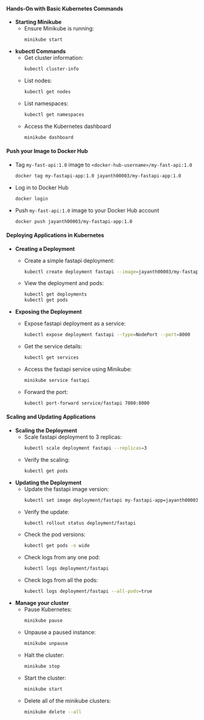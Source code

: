 #### Hands-On with Basic Kubernetes Commands

-   **Starting Minikube**
    -   Ensure Minikube is running:
        ```bash
        minikube start
        ```
-   **kubectl Commands**
    -   Get cluster information:
        ```bash
        kubectl cluster-info
        ```
    -   List nodes:
        ```bash
        kubectl get nodes
        ```
    -   List namespaces:
        ```bash
        kubectl get namespaces
        ```
    -   Access the Kubernetes dashboard
        ```bash
        minikube dashboard
        ```

#### Push your Image to Docker Hub

-   Tag `my-fast-api:1.0` image to `<docker-hub-username>/my-fast-api:1.0`

    ```bash
    docker tag my-fastapi-app:1.0 jayanth00003/my-fastapi-app:1.0
    ```

-   Log in to Docker Hub
    ```bash
    docker login
    ```

-   Push `my-fast-api:1.0` image to your Docker Hub account
    ```bash
    docker push jayanth00003/my-fastapi-app:1.0
    ```

#### Deploying Applications in Kubernetes

-   **Creating a Deployment**
    -   Create a simple fastapi deployment:
        ```bash
        kubectl create deployment fastapi --image=jayanth00003/my-fastapi-app:1.0
        ```
    -   View the deployment and pods:
        ```bash
        kubectl get deployments
        kubectl get pods
        ```
-   **Exposing the Deployment**

    -   Expose fastapi deployment as a service:
        ```bash
        kubectl expose deployment fastapi --type=NodePort --port=8000
        ```
    -   Get the service details:
        ```bash
        kubectl get services
        ```
    -   Access the fastapi service using Minikube:

        ```bash
        minikube service fastapi
        ```
    -   Forward the port:
        ```bash
        kubectl port-forward service/fastapi 7080:8000
        ```

#### Scaling and Updating Applications

-   **Scaling the Deployment**
    -   Scale fastapi deployment to 3 replicas:
        ```bash
        kubectl scale deployment fastapi --replicas=3
        ```
    -   Verify the scaling:
        ```bash
        kubectl get pods
        ```
- **Updating the Deployment**
  - Update the fastapi image version:
    ```bash
    kubectl set image deployment/fastapi my-fastapi-app=jayanth00003/my-fastapi-app:2.0
    ```
  - Verify the update:
    ```bash
    kubectl rollout status deployment/fastapi
    ```
  - Check the pod versions:
    ```bash
    kubectl get pods -o wide
    ```
  - Check logs from any one pod:
    ```bash
    kubectl logs deployment/fastapi
    ```
  - Check logs from all the pods:
    ```bash
    kubectl logs deployment/fastapi --all-pods=true
    ```
- **Manage your cluster**
  - Pause Kubernetes:
    ```bash
    minikube pause
    ```
  - Unpause a paused instance:
    ```bash
    minikube unpause
    ```
  - Halt the cluster:
    ```bash
    minikube stop
    ```
  - Start the cluster:
    ```bash
    minikube start
    ```
  - Delete all of the minikube clusters:
    ```bash
    minikube delete --all
    ```
